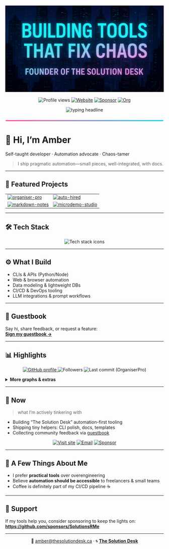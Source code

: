<!-- Centered banner -->
<p align="center">
  <img src="https://raw.githubusercontent.com/SolutionsRMe/SolutionsRMe/main/assets/GHprofile.png" alt="Amber · SolutionsRMe · Developer & Automation Advocate"/>
</p>

<!-- Badges -->
<p align="center">
  <img src="https://komarev.com/ghpvc/?username=SolutionsRMe&style=for-the-badge" alt="Profile views" />
  <a href="https://thesolutiondesk.ca"><img src="https://img.shields.io/badge/Website-thesolutiondesk.ca-4f46e5?style=for-the-badge" alt="Website"></a>
  <a href="https://github.com/sponsors/SolutionsRMe"><img src="https://img.shields.io/badge/Sponsor-Open%20to%20support-e11d48?style=for-the-badge" alt="Sponsor"></a>
  <a href="https://github.com/TheSolutionDeskAndCompany"><img src="https://img.shields.io/badge/Org-The%20Solution%20Desk-000?style=for-the-badge&logo=github" alt="Org"></a>
</p>

<!-- Typed headline (remove if you want super-stable only) -->
<p align="center">
  <img src="https://readme-typing-svg.demolab.com?font=Monaco&weight=700&size=16&duration=2800&pause=800&color=22D3EE&center=true&vCenter=true&multiline=true&width=900&lines=Automation-first.+Pragmatic.+Documented.;Tame+chaos%E2%80%94ship+small+pieces+that+work." alt="typing headline" />
</p>

<!-- Neon-ish divider (stable, inline SVG) -->
<p align="center">
  <svg width="800" height="6" viewBox="0 0 800 6" xmlns="http://www.w3.org/2000/svg" role="img" aria-label="divider">
    <defs><linearGradient id="g" x1="0" x2="1"><stop offset="0" stop-color="#ff579e"/><stop offset="1" stop-color="#22d3ee"/></linearGradient></defs>
    <rect width="800" height="6" rx="3" fill="url(#g)"/>
  </svg>
</p>

# 👋 Hi, I’m Amber
Self-taught developer · Automation advocate · Chaos-tamer

> I ship pragmatic automation—small pieces, well-integrated, with docs.

---

## 🚀 Featured Projects
<table>
  <tr>
    <td>
      <a href="https://github.com/SolutionsRMe/organiser-pro">
        <img width="420" alt="organiser-pro" src="https://github-readme-stats.vercel.app/api/pin/?username=SolutionsRMe&repo=organiser-pro&theme=radical&hide_border=true" />
      </a>
    </td>
    <td>
      <a href="https://github.com/SolutionsRMe/auto-hired">
        <img width="420" alt="auto-hired" src="https://github-readme-stats.vercel.app/api/pin/?username=SolutionsRMe&repo=auto-hired&theme=radical&hide_border=true" />
      </a>
    </td>
  </tr>
  <tr>
    <td>
      <a href="https://github.com/SolutionsRMe/markdown-notes">
        <img width="420" alt="markdown-notes" src="https://github-readme-stats.vercel.app/api/pin/?username=SolutionsRMe&repo=markdown-notes&theme=radical&hide_border=true" />
      </a>
    </td>
    <td>
      <a href="https://github.com/SolutionsRMe/microdemo-studio">
        <img width="420" alt="microdemo-studio" src="https://github-readme-stats.vercel.app/api/pin/?username=SolutionsRMe&repo=microdemo-studio&theme=radical&hide_border=true" />
      </a>
    </td>
  </tr>
</table>

---

## 🛠️ Tech Stack
<p align="center">
  <img src="https://skillicons.dev/icons?i=python,js,ts,bash,nodejs,react,nextjs,tailwind,flask,fastapi,express,postgres,mongodb,supabase,docker,linux,githubactions,selenium,openai&perline=10" alt="Tech stack icons"/>
</p>

---

## ⚙️ What I Build
- CLIs & APIs (Python/Node)  
- Web & browser automation  
- Data modeling & lightweight DBs  
- CI/CD & DevOps tooling  
- LLM integrations & prompt workflows  

---

## 💬 Guestbook
Say hi, share feedback, or request a feature:  
**[Sign my guestbook →](https://github.com/SolutionsRMe/SolutionsRMe/issues/new?title=Guestbook%20entry&labels=guestbook)**

---

## 📊 Highlights
<p align="center">
  <a href="https://github.com/SolutionsRMe">
    <img src="https://img.shields.io/badge/GitHub-SolutionsRMe-181717?logo=github" alt="GitHub profile"/>
  </a>
  <img src="https://img.shields.io/github/followers/SolutionsRMe?style=social" alt="Followers"/>
  <img src="https://img.shields.io/github/last-commit/SolutionsRMe/OrganiserPro" alt="Last commit (OrganiserPro)"/>
</p>

<details>
<summary><b>More graphs & extras </b></summary>

<p align="center">
  <img src="https://github-profile-trophy.vercel.app/?username=SolutionsRMe&theme=onedark&no-frame=true&no-bg=true&row=1&column=6" alt="trophies"/>
</p>

<p align="center">
  <img src="https://github-readme-activity-graph.vercel.app/graph?username=SolutionsRMe&theme=github-compact" alt="Activity graph"/>
</p>
</details>

---

## 🔭 Now
> what I’m actively tinkering with

- Building “The Solution Desk” automation-first tooling  
- Shipping tiny helpers: CLI polish, docs, templates  
- Collecting community feedback via [guestbook](https://github.com/SolutionsRMe/SolutionsRMe/issues/new?title=Guestbook%20entry&labels=guestbook)  

<p align="center">
  <a href="https://thesolutiondesk.ca"><img src="https://img.shields.io/badge/Visit-Website-111827?logo=vercel&logoColor=white" alt="Visit site"></a>
  <a href="mailto:amber@thesolutiondesk.ca"><img src="https://img.shields.io/badge/Email-amber@thesolutiondesk.ca-0ea5e9?logo=gmail&logoColor=white" alt="Email"></a>
  <a href="https://github.com/sponsors/SolutionsRMe"><img src="https://img.shields.io/badge/Sponsor-❤️-e11d48?logo=githubsponsors&logoColor=white" alt="Sponsor"></a>
</p>

---

## 🌟 A Few Things About Me
- I prefer **practical tools** over overengineering  
- Believe **automation should be accessible** to freelancers & small teams  
- Coffee is definitely part of my CI/CD pipeline ☕  

---

## 🙌 Support
If my tools help you, consider sponsoring to keep the lights on:  
**https://github.com/sponsors/SolutionsRMe**

---

<p align="center">
  💌 <a href="mailto:amber@thesolutiondesk.ca">amber@thesolutiondesk.ca</a> · 🌀 <a href="https://github.com/TheSolutionDeskAndCompany"><b>The Solution Desk</b></a>
</p>
